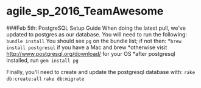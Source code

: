 # agile_sp_2016_TeamAwesome

###Feb 5th: PostgreSQL Setup Guide
When doing the latest pull, we've updated to postgres as our database. You will need to run the following:
`bundle install`
You should see `pg` on the bundle list; if not then:
*`brew install postgresql` if you have a Mac and brew
*otherwise visit http://www.postgresql.org/download/ for your OS
*after postgresql installed, run `gem install pg`

Finally, you'll need to create and update the postgresql database with:
`rake db:create:all`
`rake db:migrate`

